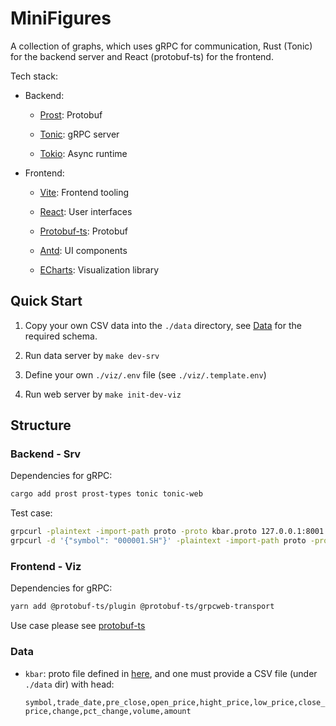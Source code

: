 # MiniFigures

A collection of graphs, which uses gRPC for communication, Rust (Tonic) for the backend server and React (protobuf-ts) for the frontend.

Tech stack:

- Backend:

  - [Prost](https://github.com/tokio-rs/prost): Protobuf

  - [Tonic](https://github.com/hyperium/tonic): gRPC server

  - [Tokio](https://github.com/tokio-rs/tokio): Async runtime

- Frontend:

  - [Vite](https://vitejs.dev/): Frontend tooling

  - [React](https://react.dev/): User interfaces

  - [Protobuf-ts](https://github.com/timostamm/protobuf-ts): Protobuf

  - [Antd](https://ant.design/): UI components

  - [ECharts](https://echarts.apache.org/): Visualization library

## Quick Start

1. Copy your own CSV data into the `./data` directory, see [Data](#data) for the required schema.

1. Run data server by `make dev-srv`

1. Define your own `./viz/.env` file (see `./viz/.template.env`)

1. Run web server by `make init-dev-viz`

## Structure

### Backend - Srv

Dependencies for gRPC:

```sh
cargo add prost prost-types tonic tonic-web
```

Test case:

```sh
grpcurl -plaintext -import-path proto -proto kbar.proto 127.0.0.1:8001 kbar.KBar/GetSymbols
grpcurl -d '{"symbol": "000001.SH"}' -plaintext -import-path proto -proto kbar.proto 127.0.0.1:8001 kbar.KBar/GetKBar
```

### Frontend - Viz

Dependencies for gRPC:

```sh
yarn add @protobuf-ts/plugin @protobuf-ts/grpcweb-transport
```

Use case please see [protobuf-ts](https://github.com/timostamm/protobuf-ts/blob/main/MANUAL.md#grpc-web-transport)

### Data

- `kbar`: proto file defined in [here](./proto/kbar.proto), and one must provide a CSV file (under `./data` dir) with head:

    `symbol,trade_date,pre_close,open_price,hight_price,low_price,close_price,change,pct_change,volume,amount`

